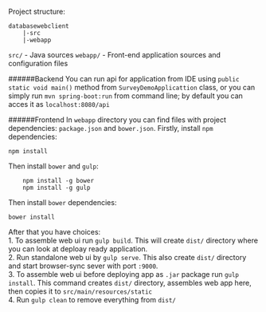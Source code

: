 Project structure:
```
databasewebclient   
	|-src  
	|-webapp  
```
`src/` - Java sources
`webapp/` - Front-end application sources and configuration files

######Backend
You can run api for application from IDE using `public static void main()` method from `SurveyDemoApplicattion` class, or you can simply run `mvn spring-boot:run` from command line;
by default you can acces it as `localhost:8080/api`

######Frontend
In `webapp` directory you can find files with project dependencies: `package.json` and `bower.json`.
Firstly, install `npm` dependencies:  
```
npm install
```
Then install `bower` and `gulp`:
```
	npm install -g bower
	npm install -g gulp
```
Then install `bower` dependencies:  
```
bower install
```
After that you have choices:  
	1.  To assemble web ui run `gulp build`. This will create `dist/` directory where you can look at deploay ready application.  
	2.  Run standalone web ui by `gulp serve`. This also create `dist/` directory and start browser-sync sever with port `:9000`.  
	3.  To assemble web ui before deploying app as `.jar` package run `gulp install`. This command creates `dist/` directory, assembles web app here, then copies it to `src/main/resources/static`  
	4.  Run `gulp clean` to remove everything from `dist/`  